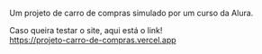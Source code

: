 Um projeto de carro de compras simulado por um curso da Alura.<br>

Caso queira testar o site, aqui está o link!<br>
https://projeto-carro-de-compras.vercel.app
